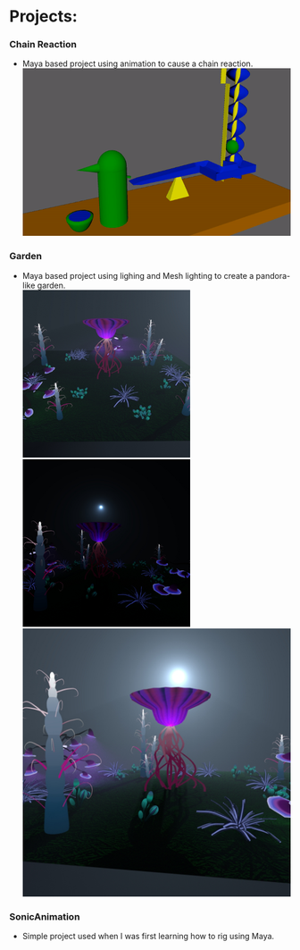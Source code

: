 # Projects:<br />
### Chain Reaction<br />
+ Maya based project using animation to cause a chain reaction.
   <img src="ChainReaction/images/ChainReaction.gif" width="500" height="300">

### Garden<br />
+ Maya based project using lighing and Mesh lighting to create a pandora-like garden.<br />
<img src="Garden/images/test2.jpg" width="300" height="300"> <img src="Garden/images/test4.jpg" width="300" height="300"> <img src="Garden/images/test3.jpg">


### SonicAnimation<br />
+ Simple project used when I was first learning how to rig using Maya.

